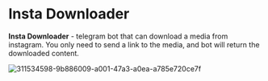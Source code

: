 # Insta Downloader
**Insta Downloader** - telegram bot that can download a media from instagram. You only need to send a link to the media, and bot will return the downloaded content.<br> 

![311534598-9b886009-a001-47a3-a0ea-a785e720ce7f](https://github.com/user-attachments/assets/642c0e72-11a7-4c66-a67f-7d8e2fcb63a0)


